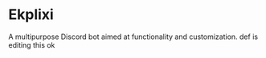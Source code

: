 # Ekplixi
A multipurpose Discord bot aimed at functionality and customization.
def is editing this ok
